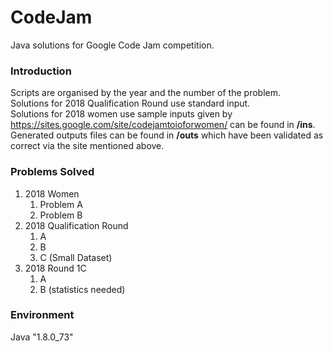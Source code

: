 # CodeJam

Java solutions for Google Code Jam competition.  

### Introduction
Scripts are organised by the year and the number of the problem.  
Solutions for 2018 Qualification Round use standard input.  
Solutions for 2018 women use sample inputs given by <https://sites.google.com/site/codejamtoioforwomen/> can be found in **/ins**. Generated outputs files can be found in **/outs** which have been validated as correct via the site mentioned above.  

### Problems Solved
1. 2018 Women
    1. Problem A
    2. Problem B
2. 2018 Qualification Round
    1. A
    2. B
    3. C (Small Dataset) 
3. 2018 Round 1C
    1. A  
    2. B (statistics needed)  
    
### Environment
Java "1.8.0_73"
